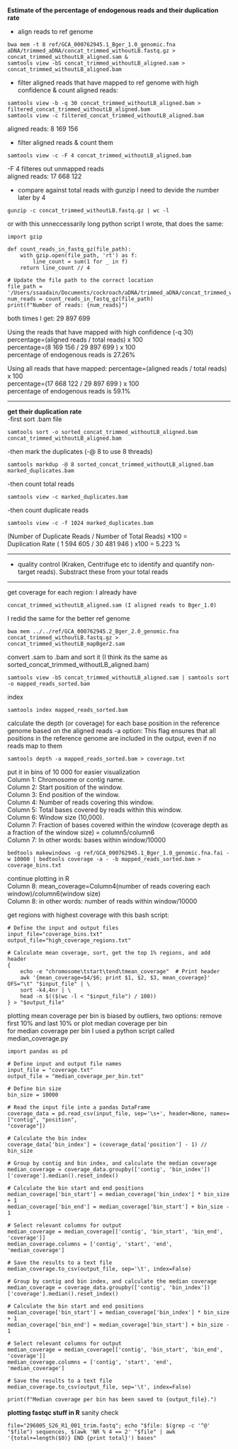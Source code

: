 **Estimate of the percentage of endogenous reads and their duplication rate**

- align reads to ref genome  
```GCA_000762945.1_Bger_1.0_genomic.fna
bwa mem -t 8 ref/GCA_000762945.1_Bger_1.0_genomic.fna aDNA/trimmed_aDNA/concat_trimmed_withoutLB.fastq.gz > concat_trimmed_withoutLB_aligned.sam &
samtools view -bS concat_trimmed_withoutLB_aligned.sam > concat_trimmed_withoutLB_aligned.bam
```
- filter aligned reads that have mapped to ref genome with high confidence & count aligned reads:
```
samtools view -b -q 30 concat_trimmed_withoutLB_aligned.bam > filtered_concat_trimmed_withoutLB_aligned.bam
samtools view -c filtered_concat_trimmed_withoutLB_aligned.bam
```
aligned reads: 8 169 156


- filter aligned reads & count them  
```
samtools view -c -F 4 concat_trimmed_withoutLB_aligned.bam
```
-F 4 filteres out unmapped reads  
aligned reads: 17 668 122  

- compare against total reads
with gunzip I need to devide the number later by 4
```
gunzip -c concat_trimmed_withoutLB.fastq.gz | wc -l
```

or with this unneccessarily long python script I wrote, that does the same:
```
import gzip

def count_reads_in_fastq_gz(file_path):
    with gzip.open(file_path, 'rt') as f:
        line_count = sum(1 for _ in f)
    return line_count // 4

# Update the file path to the correct location
file_path = '/Users/ssaadain/Documents/cockroach/aDNA/trimmed_aDNA/concat_trimmed_withoutLB.fastq.gz'
num_reads = count_reads_in_fastq_gz(file_path)
print(f"Number of reads: {num_reads}")
```
both times I get:  29 897 699  

Using the reads that have mapped with high confidence (-q 30)
 percentage=(aligned reads / total reads) x 100  
 percentage=(8 169 156 / 29 897 699 ) x 100  
 percentage of endogenous reads is 27.26%

Using all reads that have mapped:
 percentage=(aligned reads / total reads) x 100  
 percentage=(17 668 122 / 29 897 699 ) x 100  
 percentage of endogenous reads is 59.1%

-----
**get their duplication rate**  
-first sort .bam file  
```
samtools sort -o sorted_concat_trimmed_withoutLB_aligned.bam concat_trimmed_withoutLB_aligned.bam
```
-then mark the duplicates (-@ 8 to use 8 threads)  
```
samtools markdup -@ 8 sorted_concat_trimmed_withoutLB_aligned.bam marked_duplicates.bam
```
-then count total reads  
```
samtools view -c marked_duplicates.bam
```
-then count duplicate reads  
```
samtools view -c -f 1024 marked_duplicates.bam
```
(Number of Duplicate Reads / Number of Total Reads) ×100 = Duplication Rate
( 1 594 605 / 30 481 946 ) x100 = 5.223 %

-------
- quality control (Kraken, Centrifuge etc to identify and quantify non-target reads). Substract these from your total reads

------
get coverage for each region:
I already have
```
concat_trimmed_withoutLB_aligned.sam (I aligned reads to Bger_1.0)
```
I redid the same for the better ref genome  
```
bwa mem ../../ref/GCA_000762945.2_Bger_2.0_genomic.fna concat_trimmed_withoutLB.fastq.gz > concat_trimmed_withoutLB_mapBger2.sam
```

convert .sam to .bam and sort it (I think its the same as sorted_concat_trimmed_withoutLB_aligned.bam)
```
samtools view -bS concat_trimmed_withoutLB_aligned.sam | samtools sort -o mapped_reads_sorted.bam
```
index
```
samtools index mapped_reads_sorted.bam
```
calculate the depth (or coverage) for each base position in the reference genome based on the aligned reads 
-a option: This flag ensures that all positions in the reference genome are included in the output, even if no reads map to them  
```
samtools depth -a mapped_reads_sorted.bam > coverage.txt
```
put it in bins of 10 000 for easier visualization  
Column 1: Chromosome or contig name.  
Column 2: Start position of the window.  
Column 3: End position of the window.  
Column 4: Number of reads covering this window.  
Column 5: Total bases covered by reads within this window.  
Column 6: Window size (10,000).  
Column 7: Fraction of bases covered within the window (coverage depth as a fraction of the window size) = column5/column6  
Column 7: In other words: bases within window/10000
```
bedtools makewindows -g ref/GCA_000762945.1_Bger_1.0_genomic.fna.fai -w 10000 | bedtools coverage -a - -b mapped_reads_sorted.bam > coverage_bins.txt
``` 
continue plotting in R  
Column 8: mean_coverage=Column4(number of reads covering each window)/column6(window size)  
Column 8: in other words: number of reads within window/10000  

get regions with highest coverage with this bash script:  
```
# Define the input and output files
input_file="coverage_bins.txt"
output_file="high_coverage_regions.txt"

# Calculate mean coverage, sort, get the top 1% regions, and add header
{
    echo -e "chromosome\tstart\tend\tmean_coverage"  # Print header
    awk '{mean_coverage=$4/$6; print $1, $2, $3, mean_coverage}' OFS="\t" "$input_file" | \
    sort -k4,4nr | \
    head -n $(($(wc -l < "$input_file") / 100))
} > "$output_file"
```
plotting mean coverage per bin is biased by outliers, two options: remove first 10% and last 10% or plot median coverage per bin  
for median coverage per bin I used a python script called median_coverage.py  
```
import pandas as pd

# Define input and output file names
input_file = "coverage.txt"
output_file = "median_coverage_per_bin.txt"

# Define bin size
bin_size = 10000

# Read the input file into a pandas DataFrame
coverage_data = pd.read_csv(input_file, sep='\s+', header=None, names=["contig", "position",
"coverage"])

# Calculate the bin index
coverage_data['bin_index'] = (coverage_data['position'] - 1) // bin_size

# Group by contig and bin index, and calculate the median coverage
median_coverage = coverage_data.groupby(['contig', 'bin_index'])['coverage'].median().reset_index()

# Calculate the bin start and end positions
median_coverage['bin_start'] = median_coverage['bin_index'] * bin_size + 1
median_coverage['bin_end'] = median_coverage['bin_start'] + bin_size - 1

# Select relevant columns for output
median_coverage = median_coverage[['contig', 'bin_start', 'bin_end', 'coverage']]
median_coverage.columns = ['contig', 'start', 'end', 'median_coverage']

# Save the results to a text file
median_coverage.to_csv(output_file, sep='\t', index=False)

# Group by contig and bin index, and calculate the median coverage
median_coverage = coverage_data.groupby(['contig', 'bin_index'])['coverage'].median().reset_index()

# Calculate the bin start and end positions
median_coverage['bin_start'] = median_coverage['bin_index'] * bin_size + 1
median_coverage['bin_end'] = median_coverage['bin_start'] + bin_size - 1

# Select relevant columns for output
median_coverage = median_coverage[['contig', 'bin_start', 'bin_end', 'coverage']]
median_coverage.columns = ['contig', 'start', 'end', 'median_coverage']

# Save the results to a text file
median_coverage.to_csv(output_file, sep='\t', index=False)

print(f"Median coverage per bin has been saved to {output_file}.")

```
**plotting fastqc stuff in R**
sanity check  
```
file="296005_S26_R1_001_trim.fastq"; echo "$file: $(grep -c '^@' "$file") sequences, $(awk 'NR % 4 == 2' "$file" | awk '{total+=length($0)} END {print total}') bases"
```
